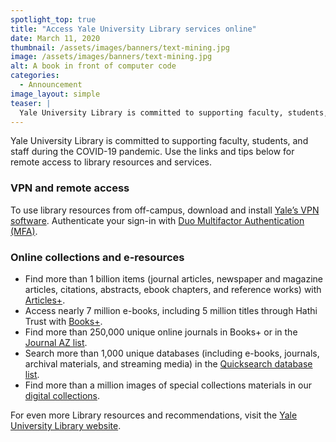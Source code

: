 ```yaml
---
spotlight_top: true
title: "Access Yale University Library services online"
date: March 11, 2020
thumbnail: /assets/images/banners/text-mining.jpg
image: /assets/images/banners/text-mining.jpg
alt: A book in front of computer code
categories:
  - Announcement
image_layout: simple
teaser: |
  Yale University Library is committed to supporting faculty, students, and staff during the COVID-19 pandemic. Read on for links and tips for remote access to library resources and services.
---
```


Yale University Library is committed to supporting faculty, students, and staff during the COVID-19 pandemic. Use the links and tips below for remote access to library resources and services.

### VPN and remote access
To use library resources from off-campus, download and install <a href='https://yale.service-now.com/it?id=support_article&sys_id=0a16c0a92b93e840fcb01abf59da15d6' target='_blank'>Yale’s VPN software</a>. Authenticate your sign-in with <a href='https://yale.service-now.com/it?id=service_offering&sys_id=4f77f3ab20a8c200fcb0b29c0961f56d' target='_blank'>Duo Multifactor Authentication (MFA)</a>.

### Online collections and e-resources
- Find more than 1 billion items (journal articles, newspaper and magazine articles, citations, abstracts, ebook chapters, and reference works) with <a href='https://search.library.yale.edu/articles' target='_blank'>Articles+</a>.
- Access nearly 7 million e-books, including 5 million titles through Hathi Trust with <a href='https://search.library.yale.edu/catalog' target='_blank'>Books+</a>.
- Find more than 250,000 unique online journals in Books+ or in the <a href='http://wa4py6yj8t.search.serialssolutions.com/ejp/?libHash=WA4PY6YJ8T#/?language=en-US&titleType=JOURNALS' target='_blank'>Journal AZ list</a>. 
- Search more than 1,000 unique databases (including e-books, journals, archival materials, and streaming media) in the <a href='https://search.library.yale.edu/databases' target='_blank'>Quicksearch database list</a>.
- Find more than a million images of special collections materials in our <a href='https://web.library.yale.edu/digital-collections' target='_blank'>digital collections</a>. 

For even more Library resources and recommendations, visit the <a href='https://communications.yale.edu/covid-19-information' target='_blank'>Yale University Library website</a>.

